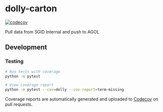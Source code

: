 # dolly-carton

[![codecov](https://codecov.io/gh/agrc/dolly-carton/branch/main/graph/badge.svg)](https://codecov.io/gh/agrc/dolly-carton)

Pull data from SGID Internal and push to AGOL

## Development

### Testing
```bash
# Run tests with coverage
python -m pytest

# View coverage report
python -m pytest --cov=dolly --cov-report=term-missing
```

Coverage reports are automatically generated and uploaded to [Codecov](https://codecov.io/gh/agrc/dolly-carton) on pull requests.
